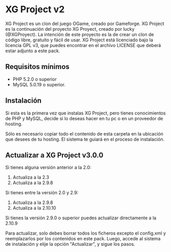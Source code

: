 # XG Project v2 #

XG Project es un clon del juego OGame, creado por Gameforge. XG Project es la continuación del proyecto XG Proyect, creado por lucky (@XGProyect). La intención de este proyecto es la de crear un clon de código libre, gratuito y fácil de usar. XG Project está licenciado bajo la licencia GPL v3, que puedes encontrar en el archivo LICENSE que deberá estar adjunto a este pack.

## Requisitos mínimos ##

* PHP 5.2.0 o superior
* MySQL 5.0.19 o superior.

## Instalación ##

Si esta es la primera vez que instalas XG Project, pero tienes conocimientos de PHP y MySQL, decide si lo deseas hacer en tu pc o en un proveedor de hosting.

Sólo es necesario copiar todo el contenido de esta carpeta en la ubicación que desees de tu hosting. El sistema te guiará en el proceso de instalación.

## Actualizar a XG Project v3.0.0

Si tienes alguna versión anterior a la 2.0:

1. Actualiza a la 2.3
2. Actualiza a la 2.9.8


Si tienes entre la versión 2.0 y 2.9:

1. Actualiza a la 2.9.8
2. Actualiza a la 2.10.10

Si tienes la versión 2.9.0 o superior puedes actualizar directamente a la 2.10.9

Para actualizar, solo debes borrar todos los ficheros excepto el config.xml y reemplazarlos por los contenidos en este pack. Luego, accede al sistema de instalación y elije la opción "Actualizar", y sigue los pasos.